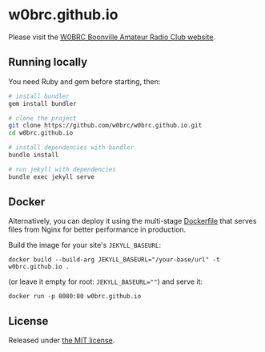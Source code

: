 # w0brc.github.io

Please visit the [W0BRC Boonville Amateur Radio Club website](https://w0brc.org).

## Running locally

You need Ruby and gem before starting, then:

```bash
# install bundler
gem install bundler

# clone the project
git clone https://github.com/w0brc/w0brc.github.io.git
cd w0brc.github.io

# install dependencies with bundler
bundle install

# run jekyll with dependencies
bundle exec jekyll serve
```

## Docker

Alternatively, you can deploy it using the multi-stage [Dockerfile](Dockerfile)
that serves files from Nginx for better performance in production.

Build the image for your site's `JEKYLL_BASEURL`:

```
docker build --build-arg JEKYLL_BASEURL="/your-base/url" -t w0brc.github.io .
```

(or leave it empty for root: `JEKYLL_BASEURL=""`) and serve it:

```
docker run -p 8080:80 w0brc.github.io
```

## License

Released under [the MIT license](LICENSE).
